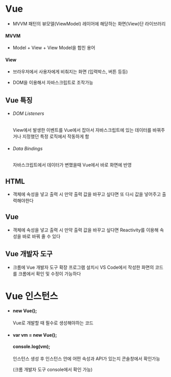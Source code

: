# Vue

- MVVM 패턴의 뷰모델(ViewModel) 레이어에 해당하는 화면(View)단 라이브러리

#### MVVM

- Model + View + View Model을 합친 용어

#### View

- 브라우저에서 사용자에게 비춰지는 화면 (입력박스, 버튼 등등)

- DOM을 이용해서 자바스크립트로 조작가능

## Vue 특징

- ###### DOM Listeners
  
  View에서 발생한 이벤트를 Vue에서 잡아서 자바스크립트에 있는 데이터를 바꿔주거나 지정했던 특정 로직에서 작동하게 함

- ###### Data Bindings
  
  자바스크립트에서 데이터가 변했을때 Vue에서 바로 화면에 반영



## HTML

- 객체에 속성을 넣고 출력 시 만약 출력 값을 바꾸고 싶다면 또 다시 값을 넣어주고 출력해야한다

## Vue

- 객체에 속성을 넣고 출력 시 만약 출력 값을 바꾸고 싶다면 Reactivity를 이용해 속성을 바로 바꿔 줄 수 있다



## Vue 개발자 도구

- 크롬에 Vue 개발자 도구 확장 프로그램 설치시 VS Code에서 작성한 화면의 코드를 크롬에서 확인 및 수정이 가능하다



# Vue 인스턴스

- #### new Vue();
  
  Vue로 개발할 때 필수로 생성해야하는 코드 
  
  

- #### var vm = new Vue();
  
  #### console.log(vm);
  
  인스턴스 생성 후 인스턴스 안에 어떤 속성과 API가 있는지 콘솔창에서 확인가능
  
  (크롬 개발자 도구 console에서 확인 가능)

